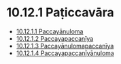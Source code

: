 

# 10.12.1 Paṭiccavāra

* [10.12.1.1 Paccayānuloma](10.12.1/10.12.1.1.md)
* [10.12.1.2 Paccayapaccanīya](10.12.1/10.12.1.2.md)
* [10.12.1.3 Paccayānulomapaccanīya](10.12.1/10.12.1.3.md)
* [10.12.1.4 Paccayapaccanīyānuloma](10.12.1/10.12.1.4.md)



